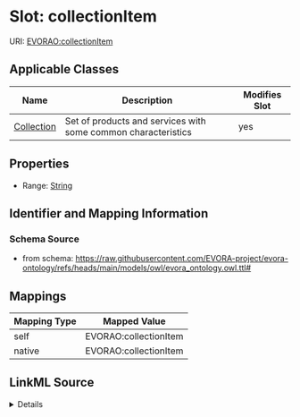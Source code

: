 

# Slot: collectionItem



URI: [EVORAO:collectionItem](https://raw.githubusercontent.com/EVORA-project/evora-ontology/refs/heads/main/models/owl/evora_ontology.owl.ttl#collectionItem)



<!-- no inheritance hierarchy -->





## Applicable Classes

| Name | Description | Modifies Slot |
| --- | --- | --- |
| [Collection](Collection.md) | Set of products and services with some common characteristics |  yes  |







## Properties

* Range: [String](String.md)





## Identifier and Mapping Information







### Schema Source


* from schema: https://raw.githubusercontent.com/EVORA-project/evora-ontology/refs/heads/main/models/owl/evora_ontology.owl.ttl#




## Mappings

| Mapping Type | Mapped Value |
| ---  | ---  |
| self | EVORAO:collectionItem |
| native | EVORAO:collectionItem |




## LinkML Source

<details>
```yaml
name: collectionItem
from_schema: https://raw.githubusercontent.com/EVORA-project/evora-ontology/refs/heads/main/models/owl/evora_ontology.owl.ttl#
rank: 1000
alias: collectionItem
domain_of:
- Collection
range: string

```
</details>